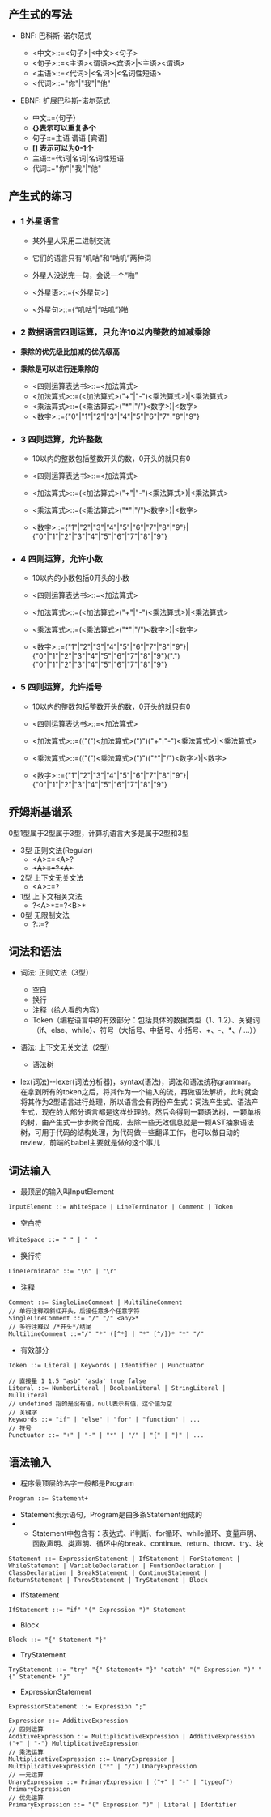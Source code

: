 ## 产生式的写法
- BNF: 巴科斯-诺尔范式
   - <中文>::=<句子>|<中文><句子>
   - <句子>::=<主语><谓语><宾语>|<主语><谓语>
   - <主语>::=<代词>|<名词>|<名词性短语>
   - <代词>::="你"|"我"|"他"

- EBNF: 扩展巴科斯-诺尔范式
   -  中文::={句子}
   -   **{}表示可以重复多个**
   -   句子::=主语 谓语 [宾语]
   -   **[] 表示可以为0-1个**
   -   主语::=代词|名词|名词性短语
   -   代词::="你"|"我"|"他"
## 产生式的练习
- ### 1 外星语言
   -   某外星人采用二进制交流
   -   它们的语言只有“叽咕”和“咕叽”两种词
   -   外星人没说完一句，会说一个“啪”

   -  <外星语>::={<外星句>}
   -  <外星句>::={“叽咕”|“咕叽”}啪

- ### 2 数据语言四则运算，只允许10以内整数的加减乘除
- **乘除的优先级比加减的优先级高**
- **乘除是可以进行连乘除的**

   -  <四则运算表达书>::=<加法算式>
   -  <加法算式>::=(<加法算式>("+"|"-")<乘法算式>)|<乘法算式>
   -  <乘法算式>::=(<乘法算式>("*"|"/")<数字>)|<数字>
   -  <数字>::={"0"|"1"|"2"|"3"|"4"|"5"|"6"|"7"|"8"|"9"}

- ### 3 四则运算，允许整数
   -  10以内的整数包括整数开头的数，0开头的就只有0

   -  <四则运算表达书>::=<加法算式>
   -  <加法算式>::=(<加法算式>("+"|"-")<乘法算式>)|<乘法算式>
   -  <乘法算式>::=(<乘法算式>("*"|"/")<数字>)|<数字>

   -  <数字>::={"1"|"2"|"3"|"4"|"5"|"6"|"7"|"8"|"9"}|{"0"|"1"|"2"|"3"|"4"|"5"|"6"|"7"|"8"|"9"}

- ### 4 四则运算，允许小数
   -  10以内的小数包括0开头的小数

   -  <四则运算表达书>::=<加法算式>
   -  <加法算式>::=(<加法算式>("+"|"-")<乘法算式>)|<乘法算式>
   -  <乘法算式>::=(<乘法算式>("*"|"/")<数字>)|<数字>

   -  <数字>::={"1"|"2"|"3"|"4"|"5"|"6"|"7"|"8"|"9"}|{"0"|"1"|"2"|"3"|"4"|"5"|"6"|"7"|"8"|"9"}("."){"0"|"1"|"2"|"3"|"4"|"5"|"6"|"7"|"8"|"9"}

- ### 5 四则运算，允许括号
   -  10以内的整数包括整数开头的数，0开头的就只有0

   -  <四则运算表达书>::=<加法算式>
   -  <加法算式>::=(("(")<加法算式>(")")("+"|"-")<乘法算式>)|<乘法算式>
   -  <乘法算式>::=(("(")<乘法算式>(")")("*"|"/")<数字>)|<数字>

   -  <数字>::={"1"|"2"|"3"|"4"|"5"|"6"|"7"|"8"|"9"}|{"0"|"1"|"2"|"3"|"4"|"5"|"6"|"7"|"8"|"9"}

## 乔姆斯基谱系
0型1型属于2型属于3型，计算机语言大多是属于2型和3型
- 3型 正则文法(Regular)
   - \<A>::=\<A>?
   - ~~\<A>::=?\<A>~~
- 2型 上下文无关文法
   - \<A>::=?
- 1型 上下文相关文法
   - ?\<A>\*::=?\<B>\*
- 0型 无限制文法
   - ?::=?

## 词法和语法
- 词法: 正则文法（3型）
   - 空白
   - 换行
   - 注释（给人看的内容）
   - Token（编程语言中的有效部分：包括具体的数据类型（1、1.2）、关键词（if、else、while）、符号（大括号、中括号、小括号、+、-、*、/ ...））
- 语法: 上下文无关文法（2型）
   - 语法树

- lex(词法)--lexer(词法分析器)，syntax(语法)，词法和语法统称grammar。
在拿到所有的token之后，将其作为一个输入的流，再做语法解析，此时就会将其作为2型语言进行处理，所以语言会有两份产生式：词法产生式、语法产生式，现在的大部分语言都是这样处理的。然后会得到一颗语法树，一颗单根的树，由产生式一步步聚合而成，去除一些无效信息就是一颗AST抽象语法树，可用于代码的结构处理，为代码做一些翻译工作，也可以做自动的review，前端的babel主要就是做的这个事儿


## 词法输入
- 最顶层的输入叫InputElement
```
InputElement ::= WhiteSpace | LineTerninator | Comment | Token
```
- 空白符
```
WhiteSpace ::= " " | "　"
```
- 换行符
```
LineTerninator ::= "\n" | "\r"
```
- 注释
```
Comment ::= SingleLineComment | MultilineComment
// 单行注释双斜杠开头，后接任意多个任意字符
SingleLineComment ::= "/" "/" <any>*
// 多行注释以 /*开头*/结尾
MultilineComment ::="/" "*" ([^*] | "*" [^/])* "*" "/"
```
- 有效部分
```
Token ::= Literal | Keywords | Identifier | Punctuator

// 直接量 1 1.5 "asb" 'asda' true false
Literal ::= NumberLiteral | BooleanLiteral | StringLiteral | NullLiteral
// undefined 指的是没有值，null表示有值，这个值为空
// 关键字
Keywords ::= "if" | "else" | "for" | "function" | ...
// 符号
Punctuator ::= "+" | "-" | "*" | "/" | "{" | "}" | ...

```
## 语法输入
- 程序最顶层的名字一般都是Program
```
Program ::= Statement+ 
```
- Statement表示语句，Program是由多条Statement组成的
- - Statement中包含有：表达式、if判断、for循环、while循环、变量声明、函数声明、类声明、循环中的break、continue、return、throw、try、块
```
Statement ::= ExpressionStatement | IfStatement | ForStatement | WhileStatement | VariableDeclaration | FuntionDeclaration | ClassDeclaration | BreakStatement | ContinueStatement | ReturnStatement | ThrowStatement | TryStatement | Block
```
- IfStatement
```
IfStatement ::= "if" "(" Expression ")" Statement
```
- Block
```
Block ::= "{" Statement "}"
```
- TryStatement
```
TryStatement ::= "try" "{" Statement+ "}" "catch" "(" Expression ")" "{" Statement+ "}"
```
- ExpressionStatement
```
ExpressionStatement ::= Expression ";"

Expression ::= AdditiveExpression
// 四则运算
AdditiveExpression ::= MultiplicativeExpression | AdditiveExpression ("+" | "-") MultiplicativeExpression
// 乘法运算
MultiplicativeExpression ::= UnaryExpression | MultiplicativeExpression ("*" | "/") UnaryExpression
// 一元运算
UnaryExpression ::= PrimaryExpression | ("+" | "-" | "typeof") PrimaryExpression
// 优先运算
PrimaryExpression ::= "(" Expression ")" | Literal | Identifier

```
